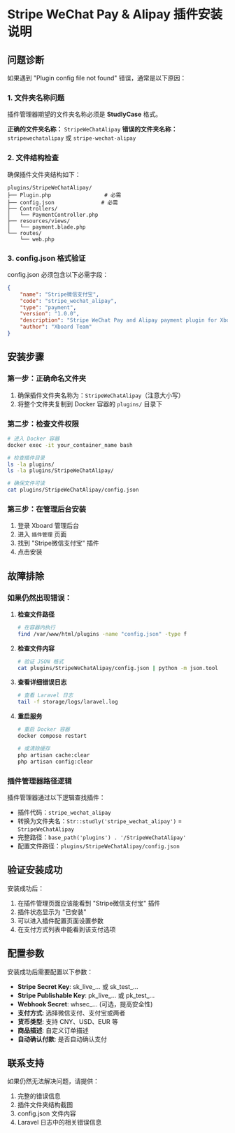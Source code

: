 # Stripe WeChat Pay & Alipay 插件安装说明

## 问题诊断

如果遇到 "Plugin config file not found" 错误，通常是以下原因：

### 1. 文件夹名称问题

插件管理器期望的文件夹名称必须是 **StudlyCase** 格式。

**正确的文件夹名称：** `StripeWeChatAlipay`
**错误的文件夹名称：** `stripewechatalipay` 或 `stripe-wechat-alipay`

### 2. 文件结构检查

确保插件文件夹结构如下：
```
plugins/StripeWeChatAlipay/
├── Plugin.php                 # 必需
├── config.json               # 必需
├── Controllers/
│   └── PaymentController.php
├── resources/views/
│   └── payment.blade.php
└── routes/
    └── web.php
```

### 3. config.json 格式验证

config.json 必须包含以下必需字段：
```json
{
    "name": "Stripe微信支付宝",
    "code": "stripe_wechat_alipay",  
    "type": "payment",
    "version": "1.0.0",
    "description": "Stripe WeChat Pay and Alipay payment plugin for Xboard",
    "author": "Xboard Team"
}
```

## 安装步骤

### 第一步：正确命名文件夹
1. 确保插件文件夹名称为：`StripeWeChatAlipay`（注意大小写）
2. 将整个文件夹复制到 Docker 容器的 `plugins/` 目录下

### 第二步：检查文件权限
```bash
# 进入 Docker 容器
docker exec -it your_container_name bash

# 检查插件目录
ls -la plugins/
ls -la plugins/StripeWeChatAlipay/

# 确保文件可读
cat plugins/StripeWeChatAlipay/config.json
```

### 第三步：在管理后台安装
1. 登录 Xboard 管理后台
2. 进入 `插件管理` 页面
3. 找到 "Stripe微信支付宝" 插件
4. 点击安装

## 故障排除

### 如果仍然出现错误：

1. **检查文件路径**
   ```bash
   # 在容器内执行
   find /var/www/html/plugins -name "config.json" -type f
   ```

2. **检查文件内容**
   ```bash
   # 验证 JSON 格式
   cat plugins/StripeWeChatAlipay/config.json | python -m json.tool
   ```

3. **查看详细错误日志**
   ```bash
   # 查看 Laravel 日志
   tail -f storage/logs/laravel.log
   ```

4. **重启服务**
   ```bash
   # 重启 Docker 容器
   docker compose restart
   
   # 或清除缓存
   php artisan cache:clear
   php artisan config:clear
   ```

### 插件管理器路径逻辑

插件管理器通过以下逻辑查找插件：
- 插件代码：`stripe_wechat_alipay`
- 转换为文件夹名：`Str::studly('stripe_wechat_alipay')` = `StripeWeChatAlipay`
- 完整路径：`base_path('plugins') . '/StripeWeChatAlipay'`
- 配置文件路径：`plugins/StripeWeChatAlipay/config.json`

## 验证安装成功

安装成功后：
1. 在插件管理页面应该能看到 "Stripe微信支付宝" 插件
2. 插件状态显示为 "已安装"
3. 可以进入插件配置页面设置参数
4. 在支付方式列表中能看到该支付选项

## 配置参数

安装成功后需要配置以下参数：
- **Stripe Secret Key**: sk_live_... 或 sk_test_...
- **Stripe Publishable Key**: pk_live_... 或 pk_test_...
- **Webhook Secret**: whsec_... (可选，提高安全性)
- **支付方式**: 选择微信支付、支付宝或两者
- **货币类型**: 支持 CNY、USD、EUR 等
- **商品描述**: 自定义订单描述
- **自动确认付款**: 是否自动确认支付

## 联系支持

如果仍然无法解决问题，请提供：
1. 完整的错误信息
2. 插件文件夹结构截图
3. config.json 文件内容
4. Laravel 日志中的相关错误信息